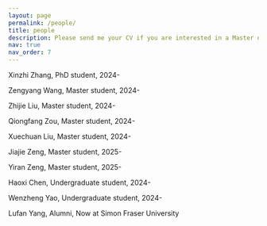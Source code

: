 ```yaml
---
layout: page
permalink: /people/
title: people
description: Please send me your CV if you are interested in a Master or PhD position in SCUT.
nav: true
nav_order: 7
---
```

Xinzhi Zhang, PhD student, 2024-

Zengyang Wang, Master student, 2024-

Zhijie Liu, Master student, 2024-

Qiongfang Zou, Master student, 2024-

Xuechuan Liu, Master student, 2024-

Jiajie Zeng, Master student, 2025-

Yiran Zeng, Master student, 2025-

Haoxi Chen, Undergraduate student, 2024-

Wenzheng Yao, Undergraduate student, 2024-

Lufan Yang, Alumni, Now at Simon Fraser University



